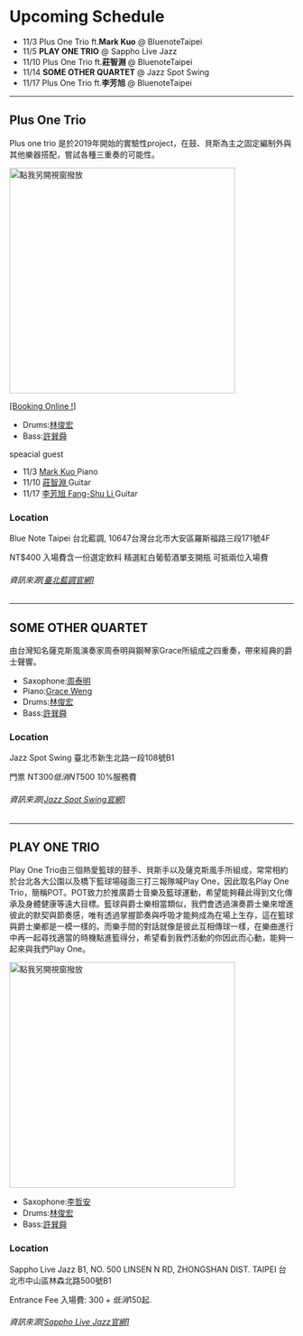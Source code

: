 # Upcoming Schedule

- 11/3  Plus One Trio ft.__Mark Kuo__ @ BluenoteTaipei
- 11/5 **PLAY ONE TRIO** @ Sappho Live Jazz
- 11/10 Plus One Trio ft.**莊智淵**  @ BluenoteTaipei
- 11/14 **SOME OTHER QUARTET** @ Jazz Spot Swing
- 11/17 Plus One Trio ft.__李芳旭__  @ BluenoteTaipei



***
## Plus One Trio

Plus one trio 是於2019年開始的實驗性project，在鼓、貝斯為主之固定編制外與其他樂器搭配，嘗試各種三重奏的可能性。



<a href="https://www.facebook.com/events/759144631583521/?event_time_id=759144638250187
" target="_blank"><img src="https://i.imgur.com/pb5dnlm.jpg" 
alt="點我另開視窗撥放" width="400"/></a>

<a href="https://www.bluenotetaipei.com/events/tai-bei-lan-diao-zhou-er-jue-shi-xian-chang-1103-plus-one-trio-tue" target="_blank">[Booking Online !]</a>

 * Drums:<a href="https://www.facebook.com/JeffreyOnDrums/" target="_blank">林俊宏</a>
 * Bass:<a href="https://www.facebook.com/hsunshun.hsu/" target="_blank">許巽舜</a>
 
speacial guest

* 11/3  <a href="https://www.facebook.com/mark.kuo.8/" target="_blank">Mark Kuo </a> Piano 
* 11/10 <a href="https://www.facebook.com/ericchuangguitar" target="_blank">莊智淵 </a> Guitar  
* 11/17 <a href="https://www.facebook.com/fangshu.li/" target="_blank">李芳旭 Fang-Shu Li </a> Guitar  




###  Location
Blue Note Taipei 台北藍調, 10647台灣台北市大安區羅斯福路三段171號4F

NT$400 入場費含一份選定飲料 精選紅白葡萄酒單支開瓶 可抵兩位入場費

###### 資訊來源<a href="https://www.bluenotetaipei.com/">[臺北藍調官網]</a>
---
## SOME OTHER QUARTET

由台灣知名薩克斯風演奏家周泰明與鋼琴家Grace所組成之四重奏，帶來經典的爵士聲響。 

<!--
<a href="https://www.facebook.com/events/308217986901161/
" target="_blank"><img src="https://i.imgur.com/J8DCvAH.jpg" 
alt="點我另開視窗撥放" width="400"/></a>
-->
 * Saxophone:<a href="https://www.facebook.com/TimingChou/" target="_blank">周泰明</a>
 * Piano:<a href="https://www.facebook.com/grace.weng.927/" target="_blank">Grace Weng</a>
 * Drums:<a href="https://www.facebook.com/JeffreyOnDrums/" target="_blank">林俊宏</a>
 * Bass:<a href="https://www.facebook.com/hsunshun.hsu/" target="_blank">許巽舜</a>

###  Location
Jazz Spot Swing 臺北市新生北路一段108號B1

門票 NT$300 低消 NT$500 10%服務費

###### 資訊來源<a href="https://www.facebook.com/JazzSwingSpot/">[Jazz Spot Swing官網]</a>
---

## PLAY ONE TRIO

Play One Trio由三個熱愛籃球的鼓手、貝斯手以及薩克斯風手所組成，常常相約於台北各大公園以及橋下籃球場碰面三打三報隊喊Play One，因此取名Play One Trio，簡稱POT。POT致力於推廣爵士音樂及籃球運動，希望能夠藉此得到文化傳承及身體健康等遠大目標。籃球與爵士樂相當類似，我們會透過演奏爵士樂來增進彼此的默契與節奏感，唯有透過掌握節奏與呼吸才能夠成為在場上生存，這在籃球與爵士樂都是一模一樣的。而樂手間的對話就像是彼此互相傳球一樣，在樂曲進行中再一起尋找適當的時機點進籃得分，希望看到我們活動的你因此而心動，能夠一起來與我們Play One。

<a href="https://www.facebook.com/events/371921003953252/
" target="_blank"><img src="https://imgur.com/8UaHlIo.jpg" 
alt="點我另開視窗撥放" width="400"/></a>

 * Saxophone:<a href="https://www.facebook.com/chesax318/" target="_blank">李哲安</a>
 * Drums:<a href="https://www.facebook.com/JeffreyOnDrums/" target="_blank">林俊宏</a>
 * Bass:<a href="https://www.facebook.com/hsunshun.hsu/" target="_blank">許巽舜</a>

###  Location
Sappho Live Jazz
B1, NO. 500 LINSEN N RD, ZHONGSHAN DIST. TAIPEI
台北市中山區林森北路500號B1

Entrance Fee 入場費: $300 + 低消$150起.


###### 資訊來源<a href="http://www.sappholive.com/">[Sappho Live Jazz官網]</a>







<!--

<a href="https://www.facebook.com/events/308217986901161/
" target="_blank"><img src="https://i.imgur.com/J8DCvAH.jpg" 
alt="點我另開視窗撥放" width="400"/></a>

 * Piano:<a href="https://www.facebook.com/ye.z.ting.1/" target="_blank">葉政廷</a>
 * Drums:<a href="https://www.facebook.com/JeffreyOnDrums/" target="_blank">林俊宏</a>
 * Bass:<a href="https://www.facebook.com/hsunshun.hsu/" target="_blank">許巽舜</a>




## 333 Project

3個30好幾的樂手組了個鋼琴3重奏，練團3個月發現開的都是跟3拍有關的歌曲，促成了這次的333 project

<a href="https://www.facebook.com/events/741548696634868/
" target="_blank"><img src="https://imgur.com/MhqT5gK.jpg" 
alt="點我另開視窗撥放" width="400"/></a>

 * Trombone: <a href="https://www.facebook.com/boneofthewang" target="_blank">王于維 Michael Wang </a> 
 * Piano:<a href="https://www.facebook.com/ning.tang.522/" target="_blank">唐寧</a>
 * Drums:<a href="https://www.facebook.com/JeffreyOnDrums/" target="_blank">林俊宏</a>
 * Bass:<a href="https://www.facebook.com/hsunshun.hsu/" target="_blank">許巽舜</a>

###  Location
Jazz Spot Swing 臺北市新生北路一段108號B1

門票 NT$300 低消 NT$500 10%服務費

###### 資訊來源<a href="https://www.facebook.com/JazzSwingSpot/">[Jazz Spot Swing官網]</a>
-->
